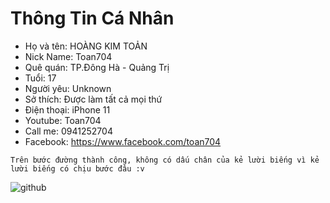 # Thông Tin Cá Nhân
- Họ và tên: HOÀNG KIM TOẢN
- Nick Name: Toan704
- Quê quán: TP.Đông Hà - Quảng Trị
- Tuổi: 17
- Người yêu: Unknown
- Sở thích: Được làm tất cả mọi thứ
- Điện thoại: iPhone 11
- Youtube: Toan704
- Call me: 0941252704
- Facebook: https://www.facebook.com/toan704
```
Trên bước đường thành công, không có dấu chân của kẻ lười biếng vì kẻ lười biếng có chịu bước đâu :v
```

![github](https://user-images.githubusercontent.com/67217560/88617589-397d4d00-d0c1-11ea-8540-64253c0e1649.png)
